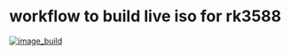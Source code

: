 # workflow to build live iso for rk3588
[![image_build](https://github.com/amazingfate/rk3588-live-iso/workflows/Build/badge.svg)](https://github.com/amazingfate/rk3588-live-iso/actions/workflows/build.yml)

